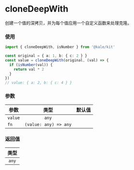 # cloneDeepWith

创建一个值的深拷贝，并为每个值应用一个自定义函数来处理克隆。

### 使用

```ts
import { cloneDeepWith, isNumber } from '@kale/kit'

const original = { a: 1, b: { c: 2 } }
const value = cloneDeepWith(original, (val) => {
  if (isNumber(val)) {
    return val * 2
  }
})
// value: { a: 2, b: { c: 4 } }
```

### 参数

| 参数    |         类型          | 默认值 |
| ------- | :-------------------: | -----: |
| `value` |         `any`         |        |
| `fn`    | `(value: any) => any` |        |

### 返回值

| 类型  |
| :---: |
| `any` |
